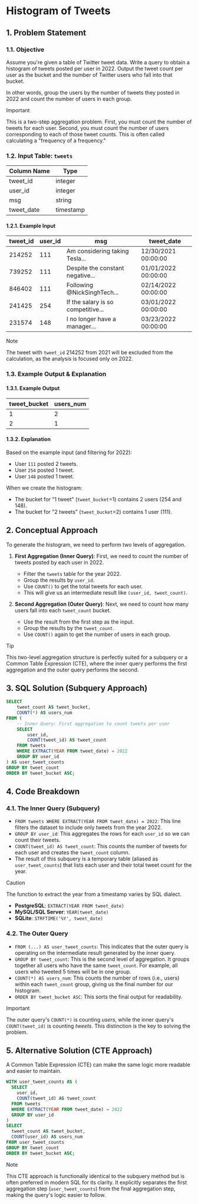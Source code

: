 # Histogram of Tweets

## 1. Problem Statement

### 1.1. Objective
Assume you're given a table of Twitter tweet data. Write a query to obtain a histogram of tweets posted per user in 2022. Output the tweet count per user as the bucket and the number of Twitter users who fall into that bucket.

In other words, group the users by the number of tweets they posted in 2022 and count the number of users in each group.

> [!IMPORTANT]
> This is a two-step aggregation problem. First, you must count the number of tweets for each user. Second, you must count the number of users corresponding to each of those tweet counts. This is often called calculating a "frequency of a frequency."

### 1.2. Input Table: `tweets`

|Column Name|Type|
|---|---|
|tweet_id|integer|
|user_id|integer|
|msg|string|
|tweet_date|timestamp|

#### 1.2.1. Example Input
|tweet_id|user_id|msg|tweet_date|
|---|---|---|---|
|214252|111|Am considering taking Tesla...|12/30/2021 00:00:00|
|739252|111|Despite the constant negative...|01/01/2022 00:00:00|
|846402|111|Following @NickSinghTech...|02/14/2022 00:00:00|
|241425|254|If the salary is so competitive...|03/01/2022 00:00:00|
|231574|148|I no longer have a manager...|03/23/2022 00:00:00|

> [!NOTE]
> The tweet with `tweet_id` 214252 from 2021 will be excluded from the calculation, as the analysis is focused only on 2022.

### 1.3. Example Output & Explanation

#### 1.3.1. Example Output
|tweet_bucket|users_num|
|---|---|
|1|2|
|2|1|

#### 1.3.2. Explanation
Based on the example input (and filtering for 2022):
-   User `111` posted 2 tweets.
-   User `254` posted 1 tweet.
-   User `148` posted 1 tweet.

When we create the histogram:
-   The bucket for "1 tweet" (`tweet_bucket`=1) contains 2 users (254 and 148).
-   The bucket for "2 tweets" (`tweet_bucket`=2) contains 1 user (111).

## 2. Conceptual Approach
To generate the histogram, we need to perform two levels of aggregation.

1.  **First Aggregation (Inner Query)**: First, we need to count the number of tweets posted by each user in 2022.
    -   Filter the `tweets` table for the year 2022.
    -   Group the results by `user_id`.
    -   Use `COUNT()` to get the total tweets for each user.
    -   This will give us an intermediate result like `(user_id, tweet_count)`.

2.  **Second Aggregation (Outer Query)**: Next, we need to count how many users fall into each `tweet_count` bucket.
    -   Use the result from the first step as the input.
    -   Group the results by the `tweet_count`.
    -   Use `COUNT()` again to get the number of users in each group.

> [!TIP]
> This two-level aggregation structure is perfectly suited for a subquery or a Common Table Expression (CTE), where the inner query performs the first aggregation and the outer query performs the second.

## 3. SQL Solution (Subquery Approach)

```sql
SELECT
    tweet_count AS tweet_bucket,
    COUNT(*) AS users_num
FROM (
    -- Inner Query: First aggregation to count tweets per user
    SELECT
        user_id,
        COUNT(tweet_id) AS tweet_count
    FROM tweets
    WHERE EXTRACT(YEAR FROM tweet_date) = 2022
    GROUP BY user_id
) AS user_tweet_counts
GROUP BY tweet_count
ORDER BY tweet_bucket ASC;
```

## 4. Code Breakdown

### 4.1. The Inner Query (Subquery)
-   `FROM tweets WHERE EXTRACT(YEAR FROM tweet_date) = 2022`: This line filters the dataset to include only tweets from the year 2022.
-   `GROUP BY user_id`: This aggregates the rows for each `user_id` so we can count their tweets.
-   `COUNT(tweet_id) AS tweet_count`: This counts the number of tweets for each user and creates the `tweet_count` column.
-   The result of this subquery is a temporary table (aliased as `user_tweet_counts`) that lists each user and their total tweet count for the year.

> [!CAUTION]
> The function to extract the year from a timestamp varies by SQL dialect.
> - **PostgreSQL**: `EXTRACT(YEAR FROM tweet_date)`
> - **MySQL/SQL Server**: `YEAR(tweet_date)`
> - **SQLite**: `STRFTIME('%Y', tweet_date)`

### 4.2. The Outer Query
-   `FROM (...) AS user_tweet_counts`: This indicates that the outer query is operating on the intermediate result generated by the inner query.
-   `GROUP BY tweet_count`: This is the second level of aggregation. It groups together all users who have the same `tweet_count`. For example, all users who tweeted 5 times will be in one group.
-   `COUNT(*) AS users_num`: This counts the number of rows (i.e., users) within each `tweet_count` group, giving us the final number for our histogram.
-   `ORDER BY tweet_bucket ASC`: This sorts the final output for readability.

> [!IMPORTANT]
> The outer query's `COUNT(*)` is counting *users*, while the inner query's `COUNT(tweet_id)` is counting *tweets*. This distinction is the key to solving the problem.

## 5. Alternative Solution (CTE Approach)
A Common Table Expression (CTE) can make the same logic more readable and easier to maintain.

```sql
WITH user_tweet_counts AS (
  SELECT
    user_id,
    COUNT(tweet_id) AS tweet_count
  FROM tweets
  WHERE EXTRACT(YEAR FROM tweet_date) = 2022
  GROUP BY user_id
)
SELECT
  tweet_count AS tweet_bucket,
  COUNT(user_id) AS users_num
FROM user_tweet_counts
GROUP BY tweet_count
ORDER BY tweet_bucket ASC;
```
> [!NOTE]
> This CTE approach is functionally identical to the subquery method but is often preferred in modern SQL for its clarity. It explicitly separates the first aggregation step (`user_tweet_counts`) from the final aggregation step, making the query's logic easier to follow.
